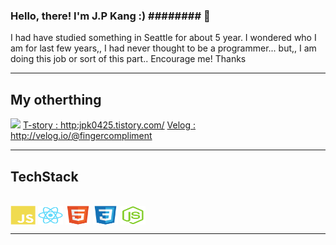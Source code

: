 ### Hello, there! I'm J.P Kang  :) ######## 👋
I had have studied something in Seattle for about 5 year.
I wondered who I am for last few years,,
I had never thought to be a programmer... but,, I am doing this job or sort of this part..
Encourage me! Thanks

---

<!-- **Money1Kang/Money1Kang** is a ✨ _special_ ✨ repository because its `README.md` (this file) appears on your GitHub profile. -->


## My otherthing
<a href="https://www.instagram.com/jp_kang0425/" target="_blank"><img src="https://img.shields.io/badge/-Instagram-%23E4405F?style=for-the-badge&logo=instagram&logoColor=white" target="_blank"></a>
<a href="http:jpk0425.tistory.com/" target="_blank">T-story  : http:jpk0425.tistory.com/</a>
<a href="http://velog.io/@fingercompliment" target="_blank">Velog :  http://velog.io/@fingercompliment</a>

---

## TechStack 

<div style="display: inline_block"><br>
  <img align="center" alt="JPKang-Js" height="30px" width="40px" src="https://raw.githubusercontent.com/devicons/devicon/master/icons/javascript/javascript-plain.svg">
  <img align="center" alt="JPKang-React" height="30px" width="40px" src="https://raw.githubusercontent.com/devicons/devicon/master/icons/react/react-original.svg">
  <img align="center" alt="JPKang-HTML" height="30px" width="40px" src="https://raw.githubusercontent.com/devicons/devicon/master/icons/html5/html5-original.svg">
  <img align="center" alt="JPKang-CSS" height="30px" width="40px" src="https://raw.githubusercontent.com/devicons/devicon/master/icons/css3/css3-original.svg">
  <img align="center" alt="JPKang-Node" height="30px" width="40px" src="https://raw.githubusercontent.com/devicons/devicon/master/icons/nodejs/nodejs-original.svg">
  </div>
  
---
